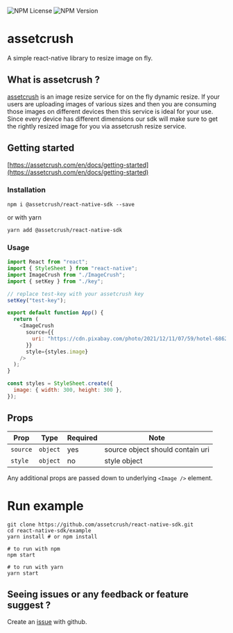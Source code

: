 ![NPM License](https://img.shields.io/npm/l/@assetcrush/react-native-sdk) ![NPM Version](https://img.shields.io/npm/v/@assetcrush/react-native-sdk)

# assetcrush

A simple react-native library to resize image on fly.

## What is assetcrush ?

[assetcrush](https://assetcrush.com/) is an image resize service for on the fly dynamic resize. If
your users are uploading images of various sizes and then you are
consuming those images on different devices then this service is ideal
for your use. Since every device has different dimensions our sdk will
make sure to get the rightly resized image for you via assetcrush resize
service.

## Getting started

[https://assetcrush.com/en/docs/getting-started](https://assetcrush.com/en/docs/getting-started)

### Installation

```
npm i @assetcrush/react-native-sdk --save
```

or with yarn

```
yarn add @assetcrush/react-native-sdk
```

### Usage

```javascript
import React from "react";
import { StyleSheet } from "react-native";
import ImageCrush from "./ImageCrush";
import { setKey } from "./key";

// replace test-key with your assetcrush key
setKey("test-key");

export default function App() {
  return (
    <ImageCrush
      source={{
        uri: "https://cdn.pixabay.com/photo/2021/12/11/07/59/hotel-6862159__340.jpg"
      }}
      style={styles.image}
    />
  );
}

const styles = StyleSheet.create({
  image: { width: 300, height: 300 },
});
```

## Props

| Prop     | Type     | Required | Note                                         |
| -------- | -------- | -------- | -------------------------------------------- |
| `source` | `object` | yes      | source object should contain uri             |
| `style`  | `object` | no       | style object                                 |

Any additional props are passed down to underlying `<Image />` element.

# Run example

```
git clone https://github.com/assetcrush/react-native-sdk.git
cd react-native-sdk/example
yarn install # or npm install

# to run with npm
npm start

# to run with yarn
yarn start
```

## Seeing issues or any feedback or feature suggest ?

Create an [issue](https://github.com/assetcrush/react-native-sdk.git/issues) with github.
